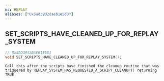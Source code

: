```yaml
---
ns: REPLAY
aliases: ["0x5ad3932daeb1e5d3"]
---
```

## SET_SCRIPTS_HAVE_CLEANED_UP_FOR_REPLAY_SYSTEM

```c
// 0x5AD3932DAEB1E5D3
void SET_SCRIPTS_HAVE_CLEANED_UP_FOR_REPLAY_SYSTEM();
```

```
Call this after the scripts have finished the cleanup routine that was triggered by REPLAY_SYSTEM_HAS_REQUESTED_A_SCRIPT_CLEANUP() returning TRUE
```
